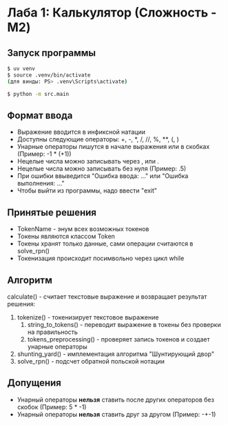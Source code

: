 # Лаба 1: Калькулятор (Сложность - M2)

## Запуск программы
```bash
$ uv venv
$ source .venv/bin/activate
(для винды: PS> .venv\Scripts\activate)

$ python -m src.main
```

## Формат ввода
* Выражение вводится в инфиксной натации
* Доступны следующие операторы: +, -, *, /, //, %, **, (, )
* Унарные операторы пишутся в начале выражения или в скобках (Пример: -1 * (+1))
* Нецелые числа можно записывать через , или .
* Нецелые числа можно записывать без нуля (Пример: .5)
* При ошибки ввыведится "Ошибка ввода: ..." или "Ошибка выполнения: ..."
* Чтобы выйти из программы, надо ввести "exit"

## Принятые решения
* TokenName - энум всех возможных токенов
* Токены являются классом Token
* Токены хранят только данные, сами операции считаются в solve_rpn()
* Токенизация происходит посимвольно через цикл while

## Алгоритм
calculate() - считает текстовые выражение и возвращает результат решения:
1. tokenize() - токенизирует текстовое выражение
    1. string_to_tokens() - переводит выражение в токены без проверки на правильность
    2. tokens_preprocessing() - проверяет запись токенов и создает унарные операторы
2. shunting_yard() - имплементация алгоритма "Шунтирующий двор"
3. solve_rpn() - подсчет обратной польской нотации

## Допущения
* Унарный операторы **нельзя** ставить после других операторов без скобок (Пример: 5 * -1)
* Унарный операторы **нельзя** ставить друг за другом (Пример: -+\-1)
